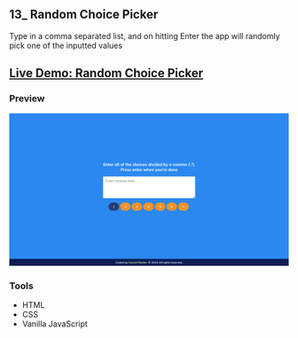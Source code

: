 ## 13_ Random Choice Picker

Type in a comma separated list, and on hitting Enter the app will randomly pick one of the inputted values

## [Live Demo: Random Choice Picker](https://13-random-choice-picker-gdbecker.replit.app/)

### Preview

!["HomePage"](./HomePage.png)

### Tools
- HTML
- CSS
- Vanilla JavaScript